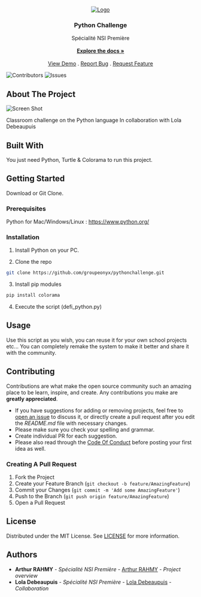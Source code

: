 <br/>
<p align="center">
  <a href="https://github.com/groupeonyx/pythonchallenge">
    <img src="https://cdn.discordapp.com/attachments/1153379308988022805/1185575292341858324/Python_Challenge.png?ex=65901c08&is=657da708&hm=e3e5f8600c691977ad9ec899ce0c904867f058818a49afab9578521146264b5b&" alt="Logo">
  </a>

  <h3 align="center">Python Challenge</h3>

  <p align="center">
    Spécialité NSI Première
    <br/>
    <br/>
    <a href="https://github.com/groupeonyx/pythonchallenge"><strong>Explore the docs »</strong></a>
    <br/>
    <br/>
    <a href="https://github.com/groupeonyx/pythonchallenge">View Demo</a>
    .
    <a href="https://github.com/groupeonyx/pythonchallenge/issues">Report Bug</a>
    .
    <a href="https://github.com/groupeonyx/pythonchallenge/issues">Request Feature</a>
  </p>
</p>

![Contributors](https://img.shields.io/github/contributors/groupeonyx/pythonchallenge?color=dark-green) ![Issues](https://img.shields.io/github/issues/groupeonyx/pythonchallenge) 

## About The Project

![Screen Shot](https://cdn.discordapp.com/attachments/1153379308988022805/1185575624849494117/image.png?ex=65901c57&is=657da757&hm=0086c98790fde30507b8eddccf194fb9f3fc095d6a62d7810c308e6797068854&)

Classroom challenge on the Python language
In collaboration with Lola Debeaupuis

## Built With

You just need Python, Turtle & Colorama to run this project.

## Getting Started

Download or Git Clone.

### Prerequisites

Python for Mac/Windows/Linux : https://www.python.org/

### Installation

1. Install Python on your PC.

2. Clone the repo

```sh
git clone https://github.com/groupeonyx/pythonchallenge.git
```

3. Install pip modules

```sh
pip install colorama
```

4. Execute the script (defi_python.py)

## Usage

Use this script as you wish, you can reuse it for your own school projects etc... You can completely remake the system to make it better and share it with the community.

## Contributing

Contributions are what make the open source community such an amazing place to be learn, inspire, and create. Any contributions you make are **greatly appreciated**.
* If you have suggestions for adding or removing projects, feel free to [open an issue](https://github.com/groupeonyx/pythonchallenge/issues/new) to discuss it, or directly create a pull request after you edit the *README.md* file with necessary changes.
* Please make sure you check your spelling and grammar.
* Create individual PR for each suggestion.
* Please also read through the [Code Of Conduct](https://github.com/groupeonyx/pythonchallenge/blob/main/CODE_OF_CONDUCT.md) before posting your first idea as well.

### Creating A Pull Request

1. Fork the Project
2. Create your Feature Branch (`git checkout -b feature/AmazingFeature`)
3. Commit your Changes (`git commit -m 'Add some AmazingFeature'`)
4. Push to the Branch (`git push origin feature/AmazingFeature`)
5. Open a Pull Request

## License

Distributed under the MIT License. See [LICENSE](https://github.com/groupeonyx/pythonchallenge/blob/main/LICENSE.md) for more information.

## Authors

* **Arthur RAHMY** - *Spécialité NSI Première* - [Arthur RAHMY](https://github.com/arahmy/) - *Project overview*
* **Lola Debeaupuis** - *Spécialité NSI Première* - [Lola Debeaupuis](N/A) - *Collaboration*
